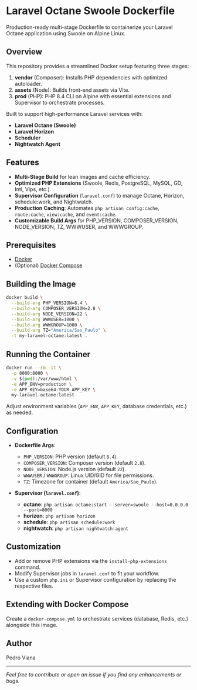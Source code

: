 # Laravel Octane Swoole Dockerfile

Production-ready multi-stage Dockerfile to containerize your Laravel Octane application using Swoole on Alpine Linux.

## Overview

This repository provides a streamlined Docker setup featuring three stages:

1. **vendor** (Composer): Installs PHP dependencies with optimized autoloader.
2. **assets** (Node): Builds front-end assets via Vite.
3. **prod** (PHP): PHP 8.4 CLI on Alpine with essential extensions and Supervisor to orchestrate processes.

Built to support high-performance Laravel services with:

* **Laravel Octane (Swoole)**
* **Laravel Horizon**
* **Scheduler**
* **Nightwatch Agent**

## Features

* **Multi-Stage Build** for lean images and cache efficiency.
* **Optimized PHP Extensions** (Swoole, Redis, PostgreSQL, MySQL, GD, Intl, Vips, etc.).
* **Supervisor Configuration** (`laravel.conf`) to manage Octane, Horizon, schedule\:work, and Nightwatch.
* **Production Caching**: Automates `php artisan config:cache`, `route:cache`, `view:cache`, and `event:cache`.
* **Customizable Build Args** for PHP\_VERSION, COMPOSER\_VERSION, NODE\_VERSION, TZ, WWWUSER, and WWWGROUP.

## Prerequisites

* [Docker](https://docs.docker.com/get-docker/)
* (Optional) [Docker Compose](https://docs.docker.com/compose/)

## Building the Image

```bash
docker build \
  --build-arg PHP_VERSION=8.4 \
  --build-arg COMPOSER_VERSION=2.8 \
  --build-arg NODE_VERSION=22 \
  --build-arg WWWUSER=1000 \
  --build-arg WWWGROUP=1000 \
  --build-arg TZ="America/Sao_Paulo" \
  -t my-laravel-octane:latest .
```

## Running the Container

```bash
docker run --rm -it \
  -p 8000:8000 \
  -v $(pwd):/var/www/html \
  -e APP_ENV=production \
  -e APP_KEY=base64:YOUR_APP_KEY \
  my-laravel-octane:latest
```

Adjust environment variables (`APP_ENV`, `APP_KEY`, database credentials, etc.) as needed.

## Configuration

* **Dockerfile Args**:

    * `PHP_VERSION`: PHP version (default `8.4`).
    * `COMPOSER_VERSION`: Composer version (default `2.8`).
    * `NODE_VERSION`: Node.js version (default `22`).
    * `WWWUSER` / `WWWGROUP`: Linux UID/GID for file permissions.
    * `TZ`: Timezone for container (default `America/Sao_Paulo`).

* **Supervisor (`laravel.conf`)**:

    * **octane**: `php artisan octane:start --server=swoole --host=0.0.0.0 --port=8000`
    * **horizon**: `php artisan horizon`
    * **schedule**: `php artisan schedule:work`
    * **nightwatch**: `php artisan nightwatch:agent`

## Customization

* Add or remove PHP extensions via the `install-php-extensions` command.
* Modify Supervisor jobs in `laravel.conf` to fit your workflow.
* Use a custom `php.ini` or Supervisor configuration by replacing the respective files.

## Extending with Docker Compose

Create a `docker-compose.yml` to orchestrate services (database, Redis, etc.) alongside this image.

## Author

Pedro Viana

---

*Feel free to contribute or open an issue if you find any enhancements or bugs.*
